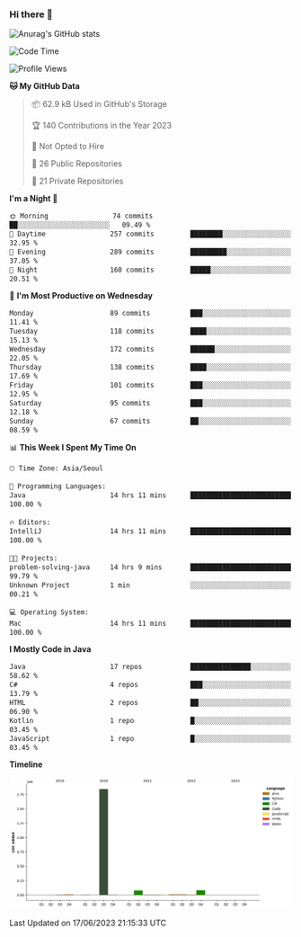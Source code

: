 ### Hi there 👋

![Anurag's GitHub stats](https://github-readme-stats.vercel.app/api?username=pllap&show_icons=true&theme=github_dark)

<!--START_SECTION:waka-->
![Code Time](http://img.shields.io/badge/Code%20Time-71%20hrs%2052%20mins-blue)

![Profile Views](http://img.shields.io/badge/Profile%20Views-6-blue)

**🐱 My GitHub Data** 

> 📦 62.9 kB Used in GitHub's Storage 
 > 
> 🏆 140 Contributions in the Year 2023
 > 
> 🚫 Not Opted to Hire
 > 
> 📜 26 Public Repositories 
 > 
> 🔑 21 Private Repositories 
 > 
**I'm a Night 🦉** 

```text
🌞 Morning                74 commits          ██░░░░░░░░░░░░░░░░░░░░░░░   09.49 % 
🌆 Daytime                257 commits         ████████░░░░░░░░░░░░░░░░░   32.95 % 
🌃 Evening                289 commits         █████████░░░░░░░░░░░░░░░░   37.05 % 
🌙 Night                  160 commits         █████░░░░░░░░░░░░░░░░░░░░   20.51 % 
```
📅 **I'm Most Productive on Wednesday** 

```text
Monday                   89 commits          ███░░░░░░░░░░░░░░░░░░░░░░   11.41 % 
Tuesday                  118 commits         ████░░░░░░░░░░░░░░░░░░░░░   15.13 % 
Wednesday                172 commits         ██████░░░░░░░░░░░░░░░░░░░   22.05 % 
Thursday                 138 commits         ████░░░░░░░░░░░░░░░░░░░░░   17.69 % 
Friday                   101 commits         ███░░░░░░░░░░░░░░░░░░░░░░   12.95 % 
Saturday                 95 commits          ███░░░░░░░░░░░░░░░░░░░░░░   12.18 % 
Sunday                   67 commits          ██░░░░░░░░░░░░░░░░░░░░░░░   08.59 % 
```


📊 **This Week I Spent My Time On** 

```text
🕑︎ Time Zone: Asia/Seoul

💬 Programming Languages: 
Java                     14 hrs 11 mins      █████████████████████████   100.00 % 

🔥 Editors: 
IntelliJ                 14 hrs 11 mins      █████████████████████████   100.00 % 

🐱‍💻 Projects: 
problem-solving-java     14 hrs 9 mins       █████████████████████████   99.79 % 
Unknown Project          1 min               ░░░░░░░░░░░░░░░░░░░░░░░░░   00.21 % 

💻 Operating System: 
Mac                      14 hrs 11 mins      █████████████████████████   100.00 % 
```

**I Mostly Code in Java** 

```text
Java                     17 repos            ███████████████░░░░░░░░░░   58.62 % 
C#                       4 repos             ███░░░░░░░░░░░░░░░░░░░░░░   13.79 % 
HTML                     2 repos             ██░░░░░░░░░░░░░░░░░░░░░░░   06.90 % 
Kotlin                   1 repo              █░░░░░░░░░░░░░░░░░░░░░░░░   03.45 % 
JavaScript               1 repo              █░░░░░░░░░░░░░░░░░░░░░░░░   03.45 % 
```



**Timeline**

![Lines of Code chart](https://raw.githubusercontent.com/pllap/pllap/main/assets/bar_graph.png)


 Last Updated on 17/06/2023 21:15:33 UTC
<!--END_SECTION:waka-->


<!--
**pllap/pllap** is a ✨ _special_ ✨ repository because its `README.md` (this file) appears on your GitHub profile.

Here are some ideas to get you started:

- 🔭 I’m currently working on ...
- 🌱 I’m currently learning ...
- 👯 I’m looking to collaborate on ...
- 🤔 I’m looking for help with ...
- 💬 Ask me about ...
- 📫 How to reach me: ...
- 😄 Pronouns: ...
- ⚡ Fun fact: ...
-->
